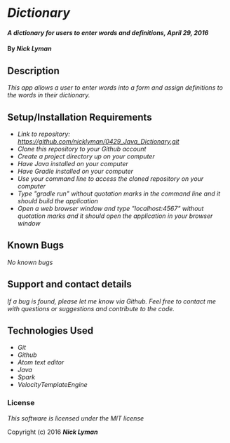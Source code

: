 # _Dictionary_

#### _A dictionary for users to enter words and definitions, April 29, 2016_

#### By _**Nick Lyman**_

## Description

_This app allows a user to enter words into a form and assign definitions to the words in their dictionary._

## Setup/Installation Requirements

* _Link to repository: https://github.com/nicklyman/0429_Java_Dictionary.git_
* _Clone this repository to your Github account_
* _Create a project directory up on your computer_
* _Have Java installed on your computer_
* _Have Gradle installed on your computer_
* _Use your command line to access the cloned repository on your computer_
* _Type "gradle run" without quotation marks in the command line and it should build the application_
* _Open a web browser window and type "localhost:4567" without quotation marks and it should open the application in your browser window_

## Known Bugs

_No known bugs_

## Support and contact details

_If a bug is found, please let me know via Github. Feel free to contact me with questions or suggestions and contribute to the code._

## Technologies Used

* _Git_
* _Github_
* _Atom text editor_
* _Java_
* _Spark_
* _VelocityTemplateEngine_

### License

*This software is licensed under the MIT license*

Copyright (c) 2016 **_Nick Lyman_**
